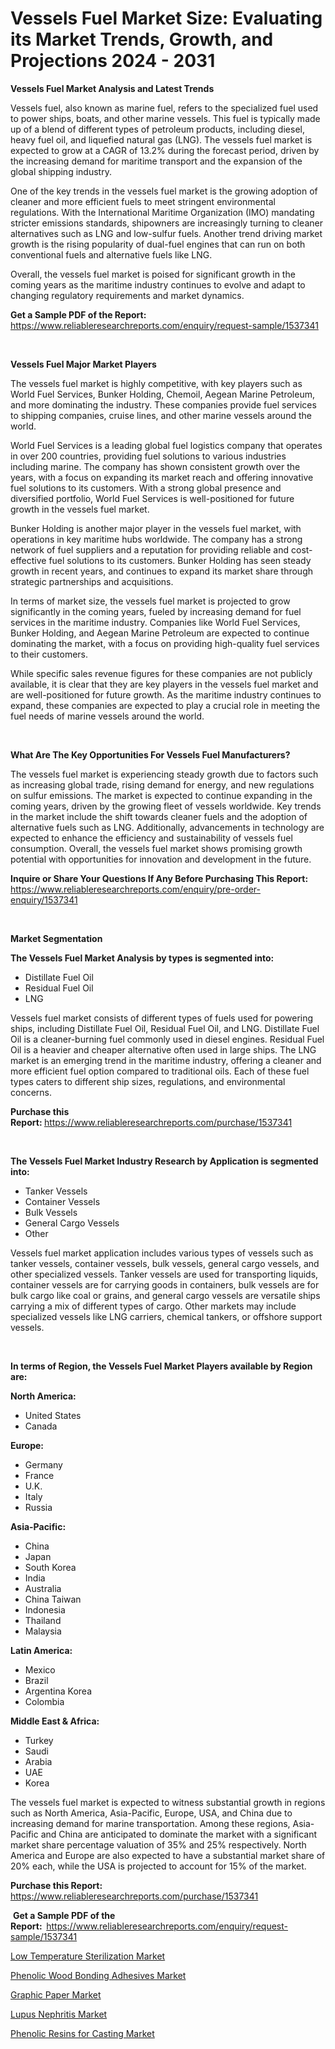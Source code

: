 <p><h1>Vessels Fuel Market Size: Evaluating its Market Trends, Growth, and Projections 2024 - 2031</h1></p><p><strong>Vessels Fuel Market Analysis and Latest Trends</strong></p>
<p><p>Vessels fuel, also known as marine fuel, refers to the specialized fuel used to power ships, boats, and other marine vessels. This fuel is typically made up of a blend of different types of petroleum products, including diesel, heavy fuel oil, and liquefied natural gas (LNG). The vessels fuel market is expected to grow at a CAGR of 13.2% during the forecast period, driven by the increasing demand for maritime transport and the expansion of the global shipping industry.</p><p>One of the key trends in the vessels fuel market is the growing adoption of cleaner and more efficient fuels to meet stringent environmental regulations. With the International Maritime Organization (IMO) mandating stricter emissions standards, shipowners are increasingly turning to cleaner alternatives such as LNG and low-sulfur fuels. Another trend driving market growth is the rising popularity of dual-fuel engines that can run on both conventional fuels and alternative fuels like LNG.</p><p>Overall, the vessels fuel market is poised for significant growth in the coming years as the maritime industry continues to evolve and adapt to changing regulatory requirements and market dynamics.</p></p>
<p><strong>Get a Sample PDF of the Report:&nbsp;</strong> <a href="https://www.reliableresearchreports.com/enquiry/request-sample/1537341">https://www.reliableresearchreports.com/enquiry/request-sample/1537341</a></p>
<p>&nbsp;</p>
<p><strong>Vessels Fuel Major Market Players</strong></p>
<p><p>The vessels fuel market is highly competitive, with key players such as World Fuel Services, Bunker Holding, Chemoil, Aegean Marine Petroleum, and more dominating the industry. These companies provide fuel services to shipping companies, cruise lines, and other marine vessels around the world.</p><p>World Fuel Services is a leading global fuel logistics company that operates in over 200 countries, providing fuel solutions to various industries including marine. The company has shown consistent growth over the years, with a focus on expanding its market reach and offering innovative fuel solutions to its customers. With a strong global presence and diversified portfolio, World Fuel Services is well-positioned for future growth in the vessels fuel market.</p><p>Bunker Holding is another major player in the vessels fuel market, with operations in key maritime hubs worldwide. The company has a strong network of fuel suppliers and a reputation for providing reliable and cost-effective fuel solutions to its customers. Bunker Holding has seen steady growth in recent years, and continues to expand its market share through strategic partnerships and acquisitions.</p><p>In terms of market size, the vessels fuel market is projected to grow significantly in the coming years, fueled by increasing demand for fuel services in the maritime industry. Companies like World Fuel Services, Bunker Holding, and Aegean Marine Petroleum are expected to continue dominating the market, with a focus on providing high-quality fuel services to their customers.</p><p>While specific sales revenue figures for these companies are not publicly available, it is clear that they are key players in the vessels fuel market and are well-positioned for future growth. As the maritime industry continues to expand, these companies are expected to play a crucial role in meeting the fuel needs of marine vessels around the world.</p></p>
<p>&nbsp;</p>
<p><strong>What Are The Key Opportunities For Vessels Fuel Manufacturers?</strong></p>
<p><p>The vessels fuel market is experiencing steady growth due to factors such as increasing global trade, rising demand for energy, and new regulations on sulfur emissions. The market is expected to continue expanding in the coming years, driven by the growing fleet of vessels worldwide. Key trends in the market include the shift towards cleaner fuels and the adoption of alternative fuels such as LNG. Additionally, advancements in technology are expected to enhance the efficiency and sustainability of vessels fuel consumption. Overall, the vessels fuel market shows promising growth potential with opportunities for innovation and development in the future.</p></p>
<p><strong>Inquire or Share Your Questions If Any Before Purchasing This Report:</strong> <a href="https://www.reliableresearchreports.com/enquiry/pre-order-enquiry/1537341">https://www.reliableresearchreports.com/enquiry/pre-order-enquiry/1537341</a></p>
<p>&nbsp;</p>
<p><strong>Market Segmentation</strong></p>
<p><strong>The Vessels Fuel Market Analysis by types is segmented into:</strong></p>
<p><ul><li>Distillate Fuel Oil</li><li>Residual Fuel Oil</li><li>LNG</li></ul></p>
<p><p>Vessels fuel market consists of different types of fuels used for powering ships, including Distillate Fuel Oil, Residual Fuel Oil, and LNG. Distillate Fuel Oil is a cleaner-burning fuel commonly used in diesel engines. Residual Fuel Oil is a heavier and cheaper alternative often used in large ships. The LNG market is an emerging trend in the maritime industry, offering a cleaner and more efficient fuel option compared to traditional oils. Each of these fuel types caters to different ship sizes, regulations, and environmental concerns.</p></p>
<p><strong>Purchase this Report:&nbsp;</strong><a href="https://www.reliableresearchreports.com/purchase/1537341">https://www.reliableresearchreports.com/purchase/1537341</a></p>
<p>&nbsp;</p>
<p><strong>The Vessels Fuel Market Industry Research by Application is segmented into:</strong></p>
<p><ul><li>Tanker Vessels</li><li>Container Vessels</li><li>Bulk Vessels</li><li>General Cargo Vessels</li><li>Other</li></ul></p>
<p><p>Vessels fuel market application includes various types of vessels such as tanker vessels, container vessels, bulk vessels, general cargo vessels, and other specialized vessels. Tanker vessels are used for transporting liquids, container vessels are for carrying goods in containers, bulk vessels are for bulk cargo like coal or grains, and general cargo vessels are versatile ships carrying a mix of different types of cargo. Other markets may include specialized vessels like LNG carriers, chemical tankers, or offshore support vessels.</p></p>
<p>&nbsp;</p>
<p><strong>In terms of Region, the Vessels Fuel Market Players available by Region are:</strong></p>
<p>
    <p> <strong> North America: </strong>
        <ul>
            <li>United States</li>
            <li>Canada</li>
        </ul>
        </p> 
    <p> <strong> Europe: </strong>
        <ul>
            <li>Germany</li>
            <li>France</li>
            <li>U.K.</li>
            <li>Italy</li>
            <li>Russia</li>
        </ul>
        </p> 
    <p> <strong> Asia-Pacific: </strong>
        <ul>
            <li>China</li>
            <li>Japan</li>
            <li>South Korea</li>
            <li>India</li>
            <li>Australia</li>
            <li>China Taiwan</li>
            <li>Indonesia</li>
            <li>Thailand</li>
            <li>Malaysia</li>
        </ul>
        </p> 
    <p> <strong> Latin America: </strong>
        <ul>
            <li>Mexico</li>
            <li>Brazil</li>
            <li>Argentina Korea</li>
            <li>Colombia</li>
        </ul>
        </p> 
    <p> <strong> Middle East & Africa: </strong>
        <ul>
            <li>Turkey</li>
            <li>Saudi</li>
            <li>Arabia</li>
            <li>UAE</li>
            <li>Korea</li>
        </ul>
    </p>
    </p>
<p><p>The vessels fuel market is expected to witness substantial growth in regions such as North America, Asia-Pacific, Europe, USA, and China due to increasing demand for marine transportation. Among these regions, Asia-Pacific and China are anticipated to dominate the market with a significant market share percentage valuation of 35% and 25% respectively. North America and Europe are also expected to have a substantial market share of 20% each, while the USA is projected to account for 15% of the market.</p></p>
<p><strong>Purchase this Report: </strong><a href="https://www.reliableresearchreports.com/purchase/1537341">https://www.reliableresearchreports.com/purchase/1537341</a></p>
<p>&nbsp;<strong>Get a Sample PDF of the Report:&nbsp;&nbsp;</strong><a href="https://www.reliableresearchreports.com/enquiry/request-sample/1537341">https://www.reliableresearchreports.com/enquiry/request-sample/1537341</a></p>
<p><strong></strong></p>
<p><p><a href="https://medium.com/@stephanyrau/low-temperature-sterilization-market-size-cagr-trends-2024-2030-fe963c61158e">Low Temperature Sterilization Market</a></p><p><a href="https://github.com/brenzgnarento/Market-Research-Report-List-1/blob/main/phenolic-wood-bonding-adhesives-market.md">Phenolic Wood Bonding Adhesives Market</a></p><p><a href="https://medium.com/@stephanyrau/graphic-paper-market-the-key-to-successful-business-strategy-forecast-till-2031-0929ddf218fb">Graphic Paper Market</a></p><p><a href="https://medium.com/@stephanyrau/analyzing-lupus-nephritis-market-global-industry-perspective-and-forecast-2024-to-2031-56580f739810">Lupus Nephritis Market</a></p><p><a href="https://github.com/jerrycopelandthomaswsqd8q/Market-Research-Report-List-1/blob/main/phenolic-resins-for-casting-market.md">Phenolic Resins for Casting Market</a></p></p>
